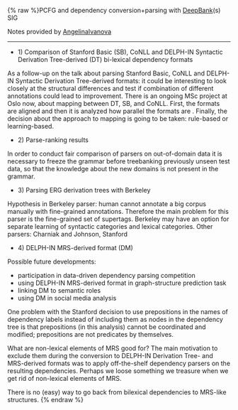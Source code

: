 {% raw %}PCFG and dependency conversion+parsing with [DeepBank](https://blog.inductorsoftware.com/docsproto/garage/DeepBank)(s) SIG

Notes provided by [AngelinaIvanova](../AngelinaIvanova)

* * *

- 1\) Comparison of Stanford Basic (SB), CoNLL and DELPH-IN Syntactic
Derivation Tree-derived (DT) bi-lexical dependency formats

As a follow-up on the talk about parsing Stanford Basic, CoNLL and
DELPH-IN Syntactic Derivation Tree-derived formats: it could be
interesting to look closely at the structural differences and test if
combination of different annotations could lead to improvement. There is
an ongoing MSc project at Oslo now, about mapping between DT, SB, and
CoNLL. First, the formats are aligned and then it is analyzed how
parallel the formats are . Finally, the decision about the approach to
mapping is going to be taken: rule-based or learning-based.

- 2\) Parse-ranking results

In order to conduct fair comparison of parsers on out-of-domain data it
is necessary to freeze the grammar before treebanking previously unseen
test data, so that the knowledge about the new domains is not present in
the grammar.

- 3\) Parsing ERG derivation trees with Berkeley

Hypothesis in Berkeley parser: human cannot annotate a big corpus
manually with fine-grained annotations. Therefore the main problem for
this parser is the fine-grained set of supertags. Berkeley may have an
option for separate learning of syntactic categories and lexical
categories. Other parsers: Charniak and Johnson, Stanford

- 4\) DELPH-IN MRS-derived format (DM)

Possible future developments:

- participation in data-driven dependency parsing competition
- using DELPH-IN MRS-derived format in graph-structure prediction task
- linking DM to semantic roles
- using DM in social media analysis

One problem with the Stanford decision to use prepositions in the names
of dependency labels instead of including them as nodes in the
dependency tree is that prepositions (in this analysis) cannot be
coordinated and modified; prepositions are not predicates by themselves.

What are non-lexical elements of MRS good for? The main motivation to
exclude them during the conversion to DELPH-IN Derivation Tree- and
MRS-derived formats was to apply off-the-shelf dependency parsers on the
resulting dependencies. Perhaps we loose something we treasure when we
get rid of non-lexical elements of MRS.

There is no (easy) way to go back from bilexical dependencies to
MRS-like structures.
<update date omitted for speed>{% endraw %}